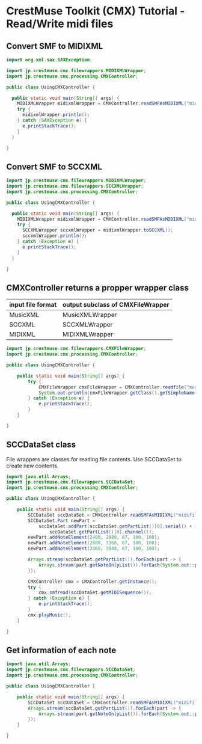 # CrestMuse Toolkit (CMX) Tutorial - Read/Write midi files

## Convert SMF to MIDIXML

```java
import org.xml.sax.SAXException;

import jp.crestmuse.cmx.filewrappers.MIDIXMLWrapper;
import jp.crestmuse.cmx.processing.CMXController;

public class UsingCMXController {

  public static void main(String[] args) {
    MIDIXMLWrapper midixmlWrapper = CMXController.readSMFAsMIDIXML("midifilename.mid");
    try {
      midixmlWrapper.println();
    } catch (SAXException e) {
      e.printStackTrace();
    }
  }

}
```

## Convert SMF to SCCXML

```java
import jp.crestmuse.cmx.filewrappers.MIDIXMLWrapper;
import jp.crestmuse.cmx.filewrappers.SCCXMLWrapper;
import jp.crestmuse.cmx.processing.CMXController;

public class UsingCMXController {

  public static void main(String[] args) {
    MIDIXMLWrapper midixmlWrapper = CMXController.readSMFAsMIDIXML("midifilename.mid");
    try {
      SCCXMLWrapper sccxmlWrapper = midixmlWrapper.toSCCXML();
      sccxmlWrapper.println();
    } catch (Exception e) {
      e.printStackTrace();
    }
  }

}
```

## CMXController returns a propper wrapper class

| input file format | output subclass of CMXFileWrapper |
| --- | --- |
| MusicXML | MusicXMLWrapper |
| SCCXML | SCCXMLWrapper |
| MIDIXML |  MIDIXMLWrapper |

```java
import jp.crestmuse.cmx.filewrappers.CMXFileWrapper;
import jp.crestmuse.cmx.processing.CMXController;

public class UsingCMXController {

    public static void main(String[] args) {
        try {
            CMXFileWrapper cmxFileWrapper = CMXController.readfile("musicxml.xml");
            System.out.println(cmxFileWrapper.getClass().getSimpleName());
        } catch (Exception e) {
            e.printStackTrace();
        }
    }

}
```

## SCCDataSet class

File wrappers are classes for reading file contents. Use SCCDataSet to create new contents.

```java
import java.util.Arrays;
import jp.crestmuse.cmx.filewrappers.SCCDataSet;
import jp.crestmuse.cmx.processing.CMXController;

public class UsingCMXController {

    public static void main(String[] args) {
        SCCDataSet sccDataSet = CMXController.readSMFAsMIDIXML("midifilename.mid").toSCC();
        SCCDataSet.Part newPart = 
            sccDataSet.addPart(sccDataSet.getPartList()[0].serial() + 1, 
                sccDataSet.getPartList()[0].channel());
        newPart.addNoteElement(2400, 2880, 67, 100, 100);
        newPart.addNoteElement(2880, 3360, 67, 100, 100);
        newPart.addNoteElement(3360, 3840, 67, 100, 100);

        Arrays.stream(sccDataSet.getPartList()).forEach(part -> {
            Arrays.stream(part.getNoteOnlyList()).forEach(System.out::println);
        });

        CMXController cmx = CMXController.getInstance();
        try {
            cmx.smfread(sccDataSet.getMIDISequence());
        } catch (Exception e) {
            e.printStackTrace();
        }
        cmx.playMusic();
    }

}
```

## Get information of each note

```java
import java.util.Arrays;
import jp.crestmuse.cmx.filewrappers.SCCDataSet;
import jp.crestmuse.cmx.processing.CMXController;

public class UsingCMXController {

    public static void main(String[] args) {
        SCCDataSet sccDataSet = CMXController.readSMFAsMIDIXML("midifilename.mid").toSCC();
        Arrays.stream(sccDataSet.getPartList()).forEach(part -> {
            Arrays.stream(part.getNoteOnlyList()).forEach(System.out::println);
        });
    }

}
```
